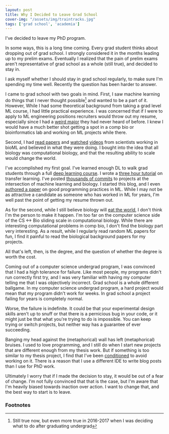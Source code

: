 ```yaml
---
layout: post
title: Why I Decided to Leave Grad School
cover-img: "/assets/img/traintracks.jpg"
tags: ['grad school', 'academia']
---
```


I've decided to leave my PhD program.

In some ways, this is a long time coming.
Every grad student thinks about dropping out of grad school.
I strongly considered it in the months leading up to my prelim exams. 
Eventually I realized that the pain of prelim exams aren't representative of grad school as a whole (still true), and decided to stay in.

I ask myself whether I should stay in grad school regularly, to make sure I'm spending my time well.
Recently the question has been harder to answer.

I came to grad school with two goals in mind.
First, I saw machine learning do things that I never thought possible[^progress] and wanted to be a part of it.
However, While I had some theoretical background from taking a grad level ML course, I had little practical experience.
I was concerned that if I were to apply to ML engineering positions recruiters would throw out my resume, especially since I had a [weird major](https://www.baylor.edu/admissions/index.php?id=872501) they had never heard of before.
I knew I would have a much better shot getting a spot in a comp bio or bioinformatics lab and working on ML projects while there.

Second, I had [read papers](https://github.com/greenelab/deep-review) and [watched](https://www.youtube.com/watch?v=DRujWGpqAsQ) [videos](https://www.youtube.com/watch?v=bYTq4QEDA78) from scientists working in bioML and believed in what they were doing.
I bought into the idea that all biology was computational biology, and that the resulting ability to scale would change the world.

I've accomplished my first goal.
I've learned enough DL to walk grad students through a full [deep learning course](https://github.com/CIS-522/course-content). 
I wrote a [three hour tutorial](https://colab.research.google.com/github/CIS-522/course-content/blob/main/tutorials/W07_Vision_TL/student/W7_Tutorial.ipynb) on transfer learning.
I've posted [thousands of commits](https://github.com/ben-heil) to projects at the intersection of machine learning and biology.
I started this blog, and I even [authored a paper](https://www.nature.com/articles/s41592-021-01256-7) on good programming practices in ML.
While I may not be as attractive a candidate as someone who has worked in ML for years, I'm well past the point of getting my resume thrown out.

As for the second, while I still believe biology will [eat the world](https://a16z.com/2019/10/28/biology-eating-world-a16z-manifesto/), I don't think I'm the person to make it happen.
I'm too far on the computer science side of the CS <-> Bio sliding scale in computational biology.
While there are interesting computational problems in comp bio, I don't find the biology part very interesting.
As a result, while I regularly read random ML papers for fun, I find it painful to read the biological background papers for my projects.

All that's left, then, is the degree, and the question of whether the degree is worth the cost.

Coming out of a computer science undergrad program, I was convinced that I had a high tolerance for failure.
Like most people, my programs didn't run correctly first try, and I was very familiar with having my computer telling me that I was objectively incorrect.
Grad school is a whole different ballgame.
In my computer science undergrad program, a hard project would mean that my program didn't work for weeks.
In grad school a project failing for years is completely normal.

Worse, the failure is indefinite. 
It could be that your experimental design skills aren't up to snuff or that there is a pernicious bug in your code, or it might just be that what you're trying to do is impossible.
You can keep trying or switch projects, but neither way has a guarantee of ever succeeding.

Banging my head against the (metaphorical) wall has left (metaphorical) bruises.
I used to love programming, and I still do when I start new projects that are different enough from my thesis work.
But if something is too similar to my thesis project, I find that I've been [conditioned](https://en.wikipedia.org/wiki/Operant_conditioning) to avoid working on it.
There is a reason that I use a different IDE to write blog posts than I use for PhD work.

Ultimately I worry that if I made the decision to stay, it would be out of a fear of change.
I'm not fully convinced that that is the case, but I'm aware that I'm heavily biased towards inaction over action.
I want to change that, and the best way to start is to leave.

### Footnotes

[^progress]: Still true now, but even more true in 2016-2017 when I was deciding what to do after graduating undergrad
